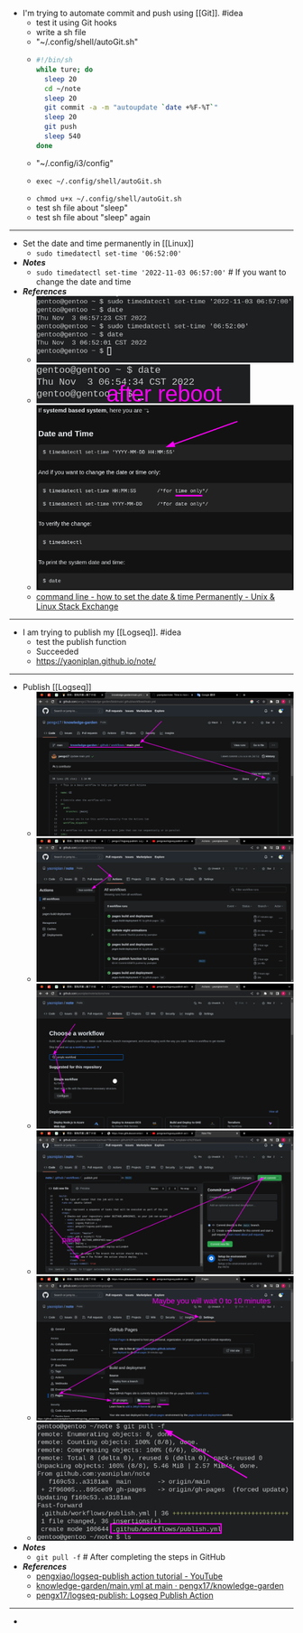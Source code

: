 - I'm trying to automate commit and push using [[Git]]. #idea
	- test it using Git hooks
	- write a sh file
	- "~/.config/shell/autoGit.sh"
	- ```sh
	  #!/bin/sh
	  while ture; do
	    sleep 20
	    cd ~/note
	    sleep 20
	    git commit -a -m "autoupdate `date +%F-%T`"
	    sleep 20
	    git push
	    sleep 540
	  done
	  ```
	- "~/.config/i3/config"
	- ```
	  exec ~/.config/shell/autoGit.sh
	  ```
	- `chmod u+x ~/.config/shell/autoGit.sh`
	- test sh file about "sleep"
	- test sh file about "sleep" again
- ---
- Set the date and time permanently in [[Linux]]
	- `sudo timedatectl set-time '06:52:00'`
- ***Notes***
	- `sudo timedatectl set-time '2022-11-03 06:57:00'` # If you want to change the date and time
- ***References***
	- ![image.png](../assets/image_1667429608754_0.png)
	- ![image.png](../assets/image_1667429741856_0.png)
	- ![image.png](../assets/image_1667430437533_0.png)
	- [command line - how to set the date & time Permanently - Unix & Linux Stack Exchange](https://unix.stackexchange.com/questions/302754/how-to-set-the-date-time-permanently)
- ---
- I am trying to publish my [[Logseq]]. #idea
	- test the publish function
	- Succeeded
	- https://yaoniplan.github.io/note/
- ---
- Publish [[Logseq]]
	- ![image.png](../assets/image_1667455667047_0.png)
	- ![image.png](../assets/image_1667453721921_0.png)
	- ![image.png](../assets/image_1667453816244_0.png)
	- ![image.png](../assets/image_1667453951302_0.png)
	- ![image.png](../assets/image_1667454254698_0.png)
	- ![image.png](../assets/image_1667455303748_0.png)
- ***Notes***
	- `git pull -f` # After completing the steps in GitHub
- ***References***
	- [pengxiao/logseq-publish action tutorial - YouTube](https://www.youtube.com/watch?v=UYqJcFEYUsY)
	- [knowledge-garden/main.yml at main · pengx17/knowledge-garden](https://github.com/pengx17/knowledge-garden/blob/main/.github/workflows/main.yml)
	- [pengx17/logseq-publish: Logseq Publish Action](https://github.com/pengx17/logseq-publish)
- ---
-